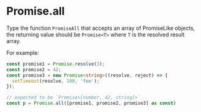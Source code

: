 # Promise.all

Type the function `PromiseAll` that accepts an array of PromiseLike objects, the returning value should be `Promise<T>` where `T` is the resolved result array.

For example:

```ts
const promise1 = Promise.resolve(3);
const promise2 = 42;
const promise3 = new Promise<string>((resolve, reject) => {
  setTimeout(resolve, 100, 'foo');
});

// expected to be `Promise<[number, 42, string]>`
const p = Promise.all([promise1, promise2, promise3] as const)
```
